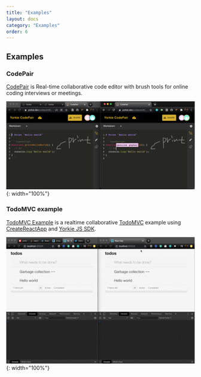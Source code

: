 ```yaml
---
title: "Examples"
layout: docs
category: "Examples"
order: 6
---
```


## Examples

### CodePair

[CodePair](https://codepair.yorkie.dev) is Real-time collaborative code editor with brush tools for online coding interviews or meetings.

![Yorkie CodePair](/images/codepair.png){: width="100%"}

### TodoMVC example

[TodoMVC Example](https://github.com/yorkie-team/yorkie-react-todomvc) is a realtime collaborative [TodoMVC](https://todomvc.com/) example using [CreateReactApp](https://reactjs.org/docs/create-a-new-react-app.html) and [Yorkie JS SDK](https://github.com/yorkie-team/yorkie-js-sdk).

![TodoMVC Example](/images/todomvc.gif){: width="100%"}
